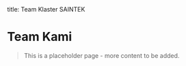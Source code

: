 <frontmatter>
  title: Team Klaster SAINTEK
</frontmatter>

<br>

# Team Kami

> This is a placeholder page - more content to be added.
